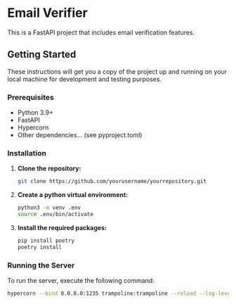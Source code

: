 # Email Verifier 
This is a FastAPI project that includes email verification features.

## Getting Started

These instructions will get you a copy of the project up and running on your local machine for development and testing purposes.

### Prerequisites

- Python 3.9+
- FastAPI
- Hypercorn
- Other dependencies... (see pyproject.toml)

### Installation

1. **Clone the repository:**
    ```bash
    git clone https://github.com/yourusername/yourrepository.git
    ```

2. **Create a python virtual environment:**
    ```bash
    python3 -m venv .env
    source .env/bin/activate
    ```

3. **Install the required packages:**
    ```bash
    pip install poetry
    poetry install
    ```

### Running the Server

To run the server, execute the following command:

```bash
hypercorn --bind 0.0.0.0:1235 trampoline:trampoline --reload --log-level debug
